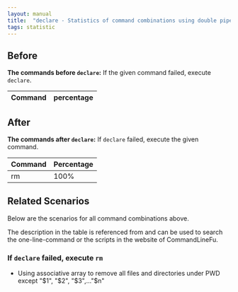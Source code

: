 ```yaml
---
layout: manual
title:  "declare - Statistics of command combinations using double pipe"
tags: statistic
---
```


## Before

__The commands before `declare`:__ If the given command failed, execute `declare`.

| Command | percentage |
|--------|--------|



## After

__The commands after `declare`:__ If `declare` failed, execute the given command.

| Command | Percentage | 
|-------|--------|
| rm | 100% |



## Related Scenarios

Below are the scenarios for all command combinations above.

The description in the table is referenced from and can be used to search the one-line-command or the scripts in the website of CommandLineFu.




### If `declare` failed, execute `rm`

- Using associative array to remove all files and directories under PWD except "$1", "$2", "$3",..."$n"

            
